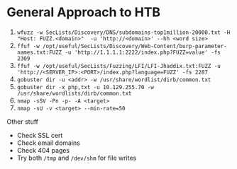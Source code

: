 # General Approach to HTB

1. `wfuzz -w SecLists/Discovery/DNS/subdomains-top1million-20000.txt -H "Host: FUZZ.<domain>"  -u 'http://<domain>' --hh <word size>`
2. `ffuf -w /opt/useful/SecLists/Discovery/Web-Content/burp-parameter-names.txt:FUZZ -u 'http://1.1.1.1:2222/index.php?FUZZ=value' -fs 2309`
3. `ffuf -w /opt/useful/SecLists/Fuzzing/LFI/LFI-Jhaddix.txt:FUZZ -u 'http://<SERVER_IP>:<PORT>/index.php?language=FUZZ' -fs 2287`
4. `gobuster dir -u <addr> -w /usr/share/wordlist/dirb/common.txt`
5. `gobuster dir -x php,txt -u 10.129.255.70 -w /usr/share/wordlists/dirb/common.txt`
6. `nmap -sSV -Pn -p- -A <target>`
7. `nmap -sU -v <target> --min-rate=50`

Other stuff
- Check SSL cert
- Check email domains
- Check 404 pages
- Try both `/tmp` and `/dev/shm` for file writes
